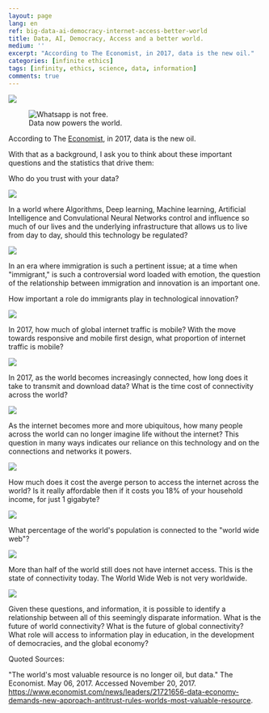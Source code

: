 ```yaml
---
layout: page
lang: en
ref: big-data-ai-democracy-internet-access-better-world
title: Data, AI, Democracy, Access and a better world.
medium: ''
excerpt: "According to The Economist, in 2017, data is the new oil."
categories: [infinite ethics]
tags: [infinity, ethics, science, data, information]
comments: true
---
```

![](https://images.unsplash.com/photo-1468070454955-c5b6932bd08d?auto=format&fit=crop&w=750&q=60&ixid=dW5zcGxhc2guY29tOzs7Ozs%3DI)
<figure class="sidebar">
  <img
  	srcset="https://images.unsplash.com/photo-1468070454955-c5b6932bd08d?auto=format&fit=crop&w=750&q=60&ixid=dW5zcGxhc2guY29tOzs7Ozs%3D"
    sizes="(min-width: 769px): 25vw, calc(100vw - 4rem)"
  	src="https://images.unsplash.com/photo-1468070454955-c5b6932bd08d?auto=format&fit=crop&w=750&q=60&ixid=dW5zcGxhc2guY29tOzs7Ozs%3D"
  	alt="Whatsapp is not free.">
  <figcaption>Data now powers the world.</figcaption>
</figure>

According to The [Economist](https://www.economist.com/news/leaders/21721656-data-economy-demands-new-approach-antitrust-rules-worlds-most-valuable-resource), in 2017, data is the new oil.

With that as a background, I ask you to think about these important questions and the statistics that drive them:

Who do you trust with your data?
<div class="atlas-chart" data-id="Hy2MrdbjZ" data-width="640" data-height="449"><img src="https://www.theatlas.com/i/atlas_Hy2MrdbjZ.png" style="max-width: 100%;"></div><script src="https://www.theatlas.com/javascripts/atlas.js"></script>

In a world where Algorithms, Deep learning, Machine learning, Artificial Intelligence and Convulational Neural Networks control and influence so much of our lives and the underlying infrastructure that allows us to live from day to day, should this technology be regulated?

<div class="atlas-chart" data-id="Skpf4zQjZ" data-width="640" data-height="449"><img src="https://www.theatlas.com/i/atlas_Skpf4zQjZ.png" style="max-width: 100%;"></div><script src="https://www.theatlas.com/javascripts/atlas.js"></script>

In an era where immigration is such a pertinent issue; at a time when "immigrant," is such a controversial word loaded with emotion, the question of the relationship between immigration and innovation is an important one.

How important a role do immigrants play in technological innovation?

<div class="atlas-chart" data-id="VJHNnKBsl" data-width="640" data-height="409"><img src="https://www.theatlas.com/i/atlas_VJHNnKBsl.png" style="max-width: 100%;"></div><script src="https://www.theatlas.com/javascripts/atlas.js"></script>

In 2017, how much of global internet traffic is mobile? With the move towards responsive and mobile first design, what proportion of internet traffic is mobile?

<div class="atlas-chart" data-id="r1_1ZFE0W" data-width="640" data-height="449"><img src="https://www.theatlas.com/i/atlas_r1_1ZFE0W.png" style="max-width: 100%;"></div><script src="https://www.theatlas.com/javascripts/atlas.js"></script>

In 2017, as the world becomes increasingly connected, how long does it take to transmit and download data? What is the time cost of connectivity across the world?

<div class="atlas-chart" data-id="Sk9USJyu-" data-width="640" data-height="449"><img src="https://www.theatlas.com/i/atlas_Sk9USJyu-.png" style="max-width: 100%;"></div><script src="https://www.theatlas.com/javascripts/atlas.js"></script>

As the internet becomes more and more ubiquitous, how many people across the world can no longer imagine life without the internet? This question in many ways indicates our reliance on this technology and on the connections and networks it powers.

<div class="atlas-chart" data-id="HJbuK9kcZ" data-width="640" data-height="449"><img src="https://www.theatlas.com/i/atlas_HJbuK9kcZ.png" style="max-width: 100%;"></div><script src="https://www.theatlas.com/javascripts/atlas.js"></script>

How much does it cost the averge person to access the internet across the world? Is it really affordable then if it costs you 18% of your household income, for just 1 gigabyte?

<div class="atlas-chart" data-id="r1RnrHdYe" data-width="640" data-height="449"><img src="https://www.theatlas.com/i/atlas_r1RnrHdYe.png" style="max-width: 100%;"></div><script src="https://www.theatlas.com/javascripts/atlas.js"></script>

What percentage of the world's population is connected to the "world wide web"?

<div class="atlas-chart" data-id="HyOldtfug" data-width="640" data-height="449"><img src="https://www.theatlas.com/i/atlas_HyOldtfug.png" style="max-width: 100%;"></div><script src="https://www.theatlas.com/javascripts/atlas.js"></script>

More than half of the world still does not have internet access. This is the state of connectivity today. The World Wide Web is not very worldwide.

<div class="atlas-chart" data-id="rytTwmB8x" data-width="640" data-height="449"><img src="https://www.theatlas.com/i/atlas_rytTwmB8x.png" style="max-width: 100%;"></div><script src="https://www.theatlas.com/javascripts/atlas.js"></script>

Given these questions, and information, it is possible to identify a relationship between all of this seemingly disparate information. What is the future of world connectivity? What is the future of global connectivity? What role will access to information play in education, in the development of democracies, and the global economy?

Quoted Sources:

"The world's most valuable resource is no longer oil, but data." The Economist. May 06, 2017. Accessed November 20, 2017. https://www.economist.com/news/leaders/21721656-data-economy-demands-new-approach-antitrust-rules-worlds-most-valuable-resource.
